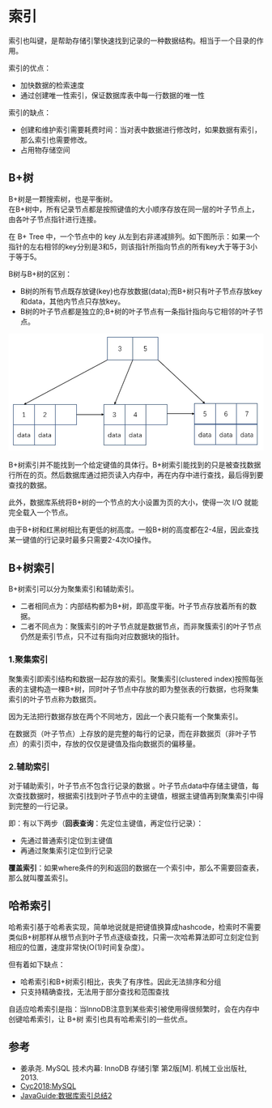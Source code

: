 # 索引
索引也叫键，是帮助存储引擎快速找到记录的一种数据结构。相当于一个目录的作用。

索引的优点：
* 加快数据的检索速度
* 通过创建唯一性索引，保证数据库表中每一行数据的唯一性

索引的缺点：
* 创建和维护索引需要耗费时间：当对表中数据进行修改时，如果数据有索引，那么索引也需要修改。
* 占用物存储空间


## B+树
B+树是一颗搜索树，也是平衡树。  
在B+树中，所有记录节点都是按照键值的大小顺序存放在同一层的叶子节点上，由各叶子节点指针进行连接。

在 B+ Tree 中，一个节点中的 key 从左到右非递减排列。如下图所示：如果一个指针的左右相邻的key分别是3和5，则该指针所指向节点的所有key大于等于3小于等于5。

B树与B+树的区别：
* B树的所有节点既存放键(key)也存放数据(data);而B+树只有叶子节点存放key和data，其他内节点只存放key。
* B树的叶子节点都是独立的;B+树的叶子节点有一条指针指向与它相邻的叶子节点。

![](b+树.jpg)



B+树索引并不能找到一个给定键值的具体行。B+树索引能找到的只是被查找数据行所在的页。然后数据库通过把页读入内存中，再在内存中进行查找，最后得到要查找的数据。

此外，数据库系统将B+树的一个节点的大小设置为页的大小，使得一次 I/O 就能完全载入一个节点。

由于B+树和红黑树相比有更低的树高度。一般B+树的高度都在2-4层，因此查找某一键值的行记录时最多只需要2-4次IO操作。

## B+树索引
B+树索引可以分为聚集索引和辅助索引。
* 二者相同点为：内部结构都为B+树，即高度平衡。叶子节点存放着所有的数据。
* 二者不同点为：​ 聚簇索引的叶子节点就是数据节点，而非聚簇索引的叶子节点仍然是索引节点，只不过有指向对应数据块的指针。
### 1.聚集索引
聚集索引即索引结构和数据一起存放的索引。聚集索引(clustered index)按照每张表的主键构造一棵B+树，同时叶子节点中存放的即为整张表的行数据，也将聚集索引的叶子节点称为数据页。

因为无法把行数据存放在两个不同地方，因此一个表只能有一个聚集索引。

在数据页（叶子节点）上存放的是完整的每行的记录，而在非数据页（非叶子节点）的索引页中，存放的仅仅是键值及指向数据页的偏移量。

### 2.辅助索引
对于辅助索引，叶子节点不包含行记录的数据
。叶子节点data中存储主键值，每次查找数据时，根据索引找到叶子节点中的主键值，根据主键值再到聚集索引中得到完整的一行记录。

即：有以下两步（**回表查询**：先定位主键值，再定位行记录）：
* 先通过普通索引定位到主键值
* 再通过聚集索引定位到行记录

**覆盖索引**：如果where条件的列和返回的数据在一个索引中，那么不需要回查表，那么就叫覆盖索引。

## 哈希索引
哈希索引基于哈希表实现，简单地说就是把键值换算成hashcode，检索时不需要类似B+树那样从根节点到叶子节点逐级查找，只需一次哈希算法即可立刻定位到相应的位置，速度非常快(O(1)时间复杂度）。

但有着如下缺点：
* 哈希索引和B+树索引相比，丧失了有序性。因此无法排序和分组
* 只支持精确查找，无法用于部分查找和范围查找

自适应哈希索引是指：当InnoDB注意到某些索引被使用得很频繁时，会在内存中创键哈希索引，让 B+树 索引也具有哈希索引的一些优点。

## 参考
* 姜承尧. MySQL 技术内幕: InnoDB 存储引擎 第2版[M]. 机械工业出版社, 2013.
* [Cyc2018:MySQL](https://github.com/CyC2018/CS-Notes/blob/master/notes/MySQL.md)
* [JavaGuide:数据库索引总结2](https://github.com/Snailclimb/JavaGuide/blob/master/docs/database/%E6%95%B0%E6%8D%AE%E5%BA%93%E7%B4%A2%E5%BC%95.md)

